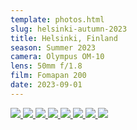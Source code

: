 ```yaml
---
template: photos.html
slug: helsinki-autumn-2023
title: Helsinki, Finland
season: Summer 2023
camera: Olympus OM-10
lens: 50mm f/1.8
film: Fomapan 200
date: 2023-09-01
---
```


<div class="image-grid">
  <a href="https://cdn.icyphox.sh/film/2023/autumn/helsinki/001936000006.jpg">
    <img src="https://cdn.icyphox.sh/fit?file=2023/autumn/helsinki/001936000006.jpg&width=1000&height=1000" />
  </a>
  <a href="https://cdn.icyphox.sh/film/2023/autumn/helsinki/001936000008.jpg">
    <img src="https://cdn.icyphox.sh/fit?file=2023/autumn/helsinki/001936000008.jpg&width=1000&height=1000" />
  </a>
  <a href="https://cdn.icyphox.sh/film/2023/autumn/helsinki/001936000009.jpg">
    <img src="https://cdn.icyphox.sh/fit?file=2023/autumn/helsinki/001936000009.jpg&width=1000&height=1000" />
  </a>
  <a href="https://cdn.icyphox.sh/film/2023/autumn/helsinki/001936000011.jpg">
    <img src="https://cdn.icyphox.sh/fit?file=2023/autumn/helsinki/001936000011.jpg&width=1000&height=1000" />
  </a>
  <a href="https://cdn.icyphox.sh/film/2023/autumn/helsinki/001936000012.jpg">
    <img src="https://cdn.icyphox.sh/fit?file=2023/autumn/helsinki/001936000012.jpg&width=1000&height=1000" />
  </a>
  <a href="https://cdn.icyphox.sh/film/2023/autumn/helsinki/001936000013.jpg">
    <img src="https://cdn.icyphox.sh/fit?file=2023/autumn/helsinki/001936000013.jpg&width=1000&height=1000" />
  </a>
  <a href="https://cdn.icyphox.sh/film/2023/autumn/helsinki/001936000017.jpg">
    <img src="https://cdn.icyphox.sh/fit?file=2023/autumn/helsinki/001936000017.jpg&width=1000&height=1000" />
  </a>
  <a href="https://cdn.icyphox.sh/film/2023/autumn/helsinki/001936000020.jpg">
    <img src="https://cdn.icyphox.sh/fit?file=2023/autumn/helsinki/001936000020.jpg&width=1000&height=1000" />
  </a>
</div>
